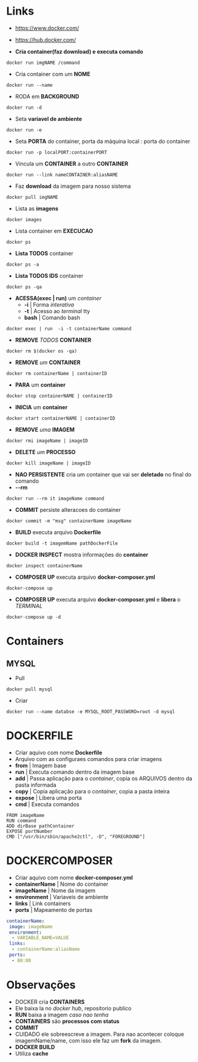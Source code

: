 # Links
- https://www.docker.com/
- https://hub.docker.com/


- **Cria container(faz download) e executa comando**
```shell
docker run imgNAME /command
``` 

- Cria container com um **NOME**
```shell
docker run --name
```

- RODA em **BACKGROUND**
```shell
docker run -d
```

- Seta **variavel de ambiente**
```shell
docker run -e
```

- Seta **PORTA** do container, porta da máquina local : porta do container
```shell
docker run -p localPORT:containerPORT
```

- Vincula um **CONTAINER** a outro **CONTAINER**
```shell
docker run --link nameCONTAINER:aliasNAME
```

- Faz **download** da imagem para nosso sistema
```shell
docker pull imgNAME
```

 - Lista as **imagens**
```shell
docker images
```

 - Lista container em **EXECUCAO**
```shell
docker ps
```

- **Lista TODOS** container
```shell
docker ps -a
```
- **Lista TODOS IDS** container
```shell
docker ps -qa
```

- **ACESSA(exec | run)** um _container_
  - **-i** | Forma _interativa_
  - **-t** | Acesso ao _terminal_ tty
  - **bash** | Comando bash
```shell
docker exec | run  -i -t containerName command
```
- **REMOVE** _TODOS_ **CONTAINER**
```shell
docker rm $(docker os -qa)
```
- **REMOVE** _um_ **CONTAINER**
```shell
docker rm containerName | containerID
```
- **PARA** um **container**
```shell
docker stop containerNAME | containerID
```
- **INICIA** um **container**
```shell
docker start containerNAME | containerID
```
- **REMOVE** _uma_ **IMAGEM**
```shell
docker rmi imageName | imageID
```
- **DELETE** _um_ **PROCESSO**
```shell
docker kill imageName | imageID
```

- **NAO PERSISTENTE** cria um container que vai ser **deletado** no final do comando
 - **--rm**
```shell
docker run --rm it imageName command
```

- **COMMIT** persiste alteracoes do container
```shell
docker commit -m "msg" containerName imageName
```

- **BUILD** executa arquivo **Dockerfile**
```shell
docker build -t imagemName pathDockerFile
```

- **DOCKER INSPECT** mostra informações do **container**
```shell
docker inspect containerName
```

- **COMPOSER UP** executa arquivo **docker-composer.yml**
```shell
docker-compose up
```

- **COMPOSER UP** executa arquivo **docker-composer.yml** e **libera** o _TERMINAL_
```shell
docker-compose up -d
```


# Containers
## MYSQL
- Pull

```shell
docker pull mysql
```
- Criar

```shell
docker run --name databse -e MYSQL_ROOT_PASSWORD=root -d mysql
```

# DOCKERFILE
- Criar aquivo com nome **Dockerfile**
- Arquivo com as configuraes comandos para criar imagens
 - **from** | Imagem base
 - **run** | Executa comando dentro da imagem base
 - **add** | Passa aplicação para o _container_, copia os ARQUIVOS dentro da pasta informada
 - **copy** | Copia aplicação para o _container_, copia a pasta inteira
 - **expose** | Libera uma porta
 - **cmd** | Executa comandos
```
FROM imageName
RUN command
ADD dirBase pathContainer
EXPOSE portNumber
CMD ["/usr/bin/sbin/apache2ctl", -D", "FOREGROUND"]
```

# DOCKERCOMPOSER
- Criar aquivo com nome **docker-composer.yml**
 - **containerName** | Nome do container
  - **imageName** | Nome da imagem
  - **environment** | Variaveis de ambiente
  - **links** | Link containers
  - **ports** | Mapeamento de portas
```yml
containerName: 
 image: imageName
 environment: 
  - VARIABLE_NAME=VALUE
 links:
  - containerName:aliasName
 ports:
  - 80:80
```

# Observações
- DOCKER cria **CONTAINERS**
- Ele baixa la no _docker hub_, repositorio publico
- **RUN** baixa a imagem _caso nao tenha_
- **CONTAINERS** são **processos com status**
- **COMMIT**
 - CUIDADO ele sobreescreve a imagem. Para nao acontecer coloque imagemName/name, com isso ele faz um **fork** da imagem.
- **DOCKER BUILD**
 - Utiliza **cache**
